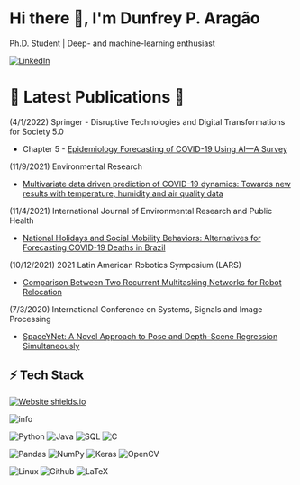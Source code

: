 # Hi there 👋, I'm Dunfrey P. Aragão 
  
Ph.D. Student | Deep- and machine-learning enthusiast 

[![LinkedIn](https://img.shields.io/badge/LinkedIn-0077B5?style=for-the-badge&logo=linkedin&logoColor=white)](https://in.linkedin.com/in/dunfrey)  


# 🌟 Latest Publications 🌟

(4/1/2022) Springer - Disruptive Technologies and Digital Transformations for Society 5.0

- Chapter 5 - [Epidemiology Forecasting of COVID-19 Using AI—A Survey](https://link.springer.com/chapter/10.1007/978-981-16-3783-4_5)

(11/9/2021) Environmental Research

- [Multivariate data driven prediction of COVID-19 dynamics: Towards new results with temperature, humidity and air quality data](https://www.sciencedirect.com/science/article/abs/pii/S0013935121016492?via%3Dihub)

(11/4/2021) International Journal of Environmental Research and Public Health 

- [National Holidays and Social Mobility Behaviors: Alternatives for Forecasting COVID-19 Deaths in Brazil](https://www.mdpi.com/1660-4601/18/21/11595)

(10/12/2021) 2021 Latin American Robotics Symposium (LARS)

- [Comparison Between Two Recurrent Multitasking Networks for Robot Relocation](https://ieeexplore.ieee.org/document/9605396)

(7/3/2020) International Conference on Systems, Signals and Image Processing

- [SpaceYNet: A Novel Approach to Pose and Depth-Scene Regression Simultaneously](https://ieeexplore.ieee.org/document/9145427)

## ⚡ Tech Stack

[![Website shields.io](https://img.shields.io/website-up-down-green-red/http/shields.io.svg)](https://dunfrey.github.io/home) 

![info](https://github-readme-stats.vercel.app/api?username=dunfrey)

![Python](https://img.shields.io/badge/python-3670A0?style=for-the-badge&logo=python&logoColor=ffdd54) ![Java](https://img.shields.io/badge/Java-ED8B00?style=for-the-badge&logo=java&logoColor=white) ![SQL](https://img.shields.io/badge/-SQL-000?style=for-the-badge&logo=MySQL&logoColor=4479A1) ![C](https://img.shields.io/badge/c-%2300599C.svg?style=for-the-badge&logo=c&logoColor=white)

![Pandas](https://img.shields.io/badge/pandas-%23150458.svg?style=for-the-badge&logo=pandas&logoColor=white) ![NumPy](https://img.shields.io/badge/numpy-%23013243.svg?style=for-the-badge&logo=numpy&logoColor=white) ![Keras](https://img.shields.io/badge/Keras-%23D00000.svg?style=for-the-badge&logo=Keras&logoColor=white) ![OpenCV](https://img.shields.io/badge/opencv-%23white.svg?style=for-the-badge&logo=opencv&logoColor=white)
  
![Linux](https://img.shields.io/badge/Linux-FCC624?style=for-the-badge&logo=linux&logoColor=black) ![Github](https://img.shields.io/badge/github%20-%23121011.svg?&style=for-the-badge&logo=github&logoColor=white) ![LaTeX](https://img.shields.io/badge/latex-%23008080.svg?style=for-the-badge&logo=latex&logoColor=white)

